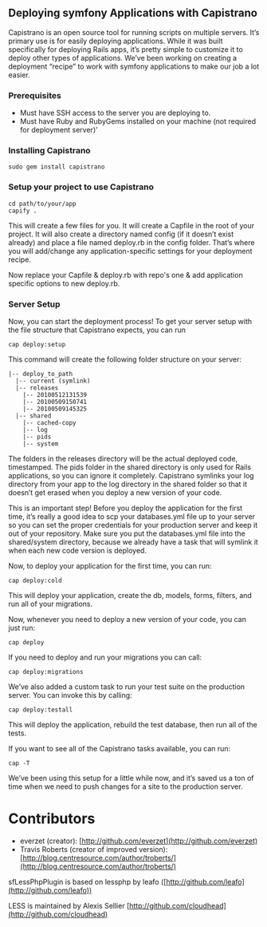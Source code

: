 Deploying symfony Applications with Capistrano
----------------------------------------------

Capistrano is an open source tool for running scripts on multiple servers. It’s primary use is for easily deploying applications. While it was built specifically for deploying Rails apps, it’s pretty simple to customize it to deploy other types of applications. We’ve been working on creating a deployment “recipe” to work with symfony applications to make our job a lot easier.

### Prerequisites ###

- Must have SSH access to the server you are deploying to.
- Must have Ruby and RubyGems installed on your machine (not required for deployment server)’

### Installing Capistrano ###

	sudo gem install capistrano

### Setup your project to use Capistrano ###

	cd path/to/your/app
	capify .

This will create a few files for you. It will create a Capfile in the root of your project. It will also create a directory named config (if it doesn’t exist already) and place a file named deploy.rb in the config folder. That’s where you will add/change any application-specific settings for your deployment recipe.

Now replace your Capfile & deploy.rb with repo's one & add application specific options to new deploy.rb.

### Server Setup ###

Now, you can start the deployment process! To get your server setup with the file structure that Capistrano expects, you can run

	cap deploy:setup

This command will create the following folder structure on your server:

	|-- deploy_to_path
	  |-- current (symlink)
	  |-- releases
	    |-- 20100512131539
	    |-- 20100509150741
	    |-- 20100509145325
	  |-- shared
	    |-- cached-copy
	    |-- log
	    |-- pids
	    |-- system

The folders in the releases directory will be the actual deployed code, timestamped. The pids folder in the shared directory is only used for Rails applications, so you can ignore it completely. Capistrano symlinks your log directory from your app to the log directory in the shared folder so that it doesn’t get erased when you deploy a new version of your code.

This is an important step! Before you deploy the application for the first time, it’s really a good idea to scp your databases.yml file up to your server so you can set the proper credentials for your production server and keep it out of your repository. Make sure you put the databases.yml file into the shared/system directory, because we already have a task that will symlink it when each new code version is deployed.

Now, to deploy your application for the first time, you can run:

	cap deploy:cold

This will deploy your application, create the db, models, forms, filters, and run all of your migrations.

Now, whenever you need to deploy a new version of your code, you can just run:

	cap deploy

If you need to deploy and run your migrations you can call:

	cap deploy:migrations

We’ve also added a custom task to run your test suite on the production server. You can invoke this by calling:

	cap deploy:testall

This will deploy the application, rebuild the test database, then run all of the tests.

If you want to see all of the Capistrano tasks available, you can run:

	cap -T

We’ve been using this setup for a little while now, and it’s saved us a ton of time when we need to push changes for a site to the production server.

Contributors
============

* everzet (creator): [http://github.com/everzet](http://github.com/everzet)
* Travis Roberts (creator of improved version): [http://blog.centresource.com/author/troberts/](http://blog.centresource.com/author/troberts/)

sfLessPhpPlugin is based on lessphp by leafo ([http://github.com/leafo](http://github.com/leafo))

LESS is maintained by Alexis Sellier [http://github.com/cloudhead](http://github.com/cloudhead)